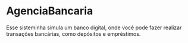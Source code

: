 # AgenciaBancaria
Esse sisteminha simula um banco digital, onde você pode fazer realizar transações bancárias, como depósitos e empréstimos.
